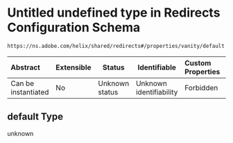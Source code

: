 # Untitled undefined type in Redirects Configuration Schema

```txt
https://ns.adobe.com/helix/shared/redirects#/properties/vanity/default
```




| Abstract            | Extensible | Status         | Identifiable            | Custom Properties | Additional Properties | Access Restrictions | Defined In                                                              |
| :------------------ | ---------- | -------------- | ----------------------- | :---------------- | --------------------- | ------------------- | ----------------------------------------------------------------------- |
| Can be instantiated | No         | Unknown status | Unknown identifiability | Forbidden         | Allowed               | none                | [redirects.schema.json\*](redirects.schema.json "open original schema") |

## default Type

unknown
